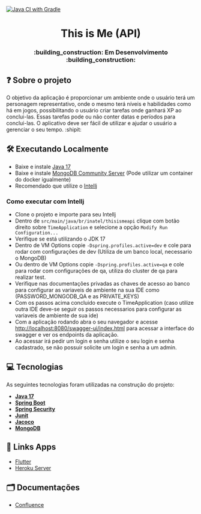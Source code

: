 [![Java CI with Gradle](https://github.com/S204-Inatel-2022-2/This-is-Me-API/actions/workflows/gradle.yml/badge.svg?branch=main)](https://github.com/S204-Inatel-2022-2/This-is-Me-API/actions/workflows/gradle.yml)

<h1 align="center">This is Me (API)</h1>
<h3 align="center">:building_construction: Em Desenvolvimento :building_construction:</h3>

## ❓ Sobre o projeto
O objetivo da aplicação é proporcionar um ambiente onde o usuário terá um personagem representativo, onde o mesmo terá níveis e habilidades como há em jogos, possibilitando o usuário criar tarefas onde ganhará XP ao conclui-las. Essas tarefas pode ou não conter datas e períodos para conclui-las. O aplicativo deve ser fácil de utilizar e ajudar o usuário a gerenciar o seu tempo. :shipit:

## :hammer_and_wrench: Executando Localmente
- Baixe e instale [Java 17]()
- Baixe e instale [MongoDB Community Server](https://www.mongodb.com/try/download/community) (Pode utilizar um container do docker igualmente)
- Recomendado que utilize o [Intellj](https://www.jetbrains.com/pt-br/idea/)
### Como executar com Intellj
- Clone o projeto e importe para seu Intellj
- Dentro de ``src/main/java/br/inatel/thisismeapi`` clique com botão direito sobre ``TimeApplication`` e selecione a opção ``Modify Run Configuration...``
- Verifique se está utilizando o JDK 17
- Dentro de VM Options copie ``-Dspring.profiles.active=dev`` e cole para rodar com configurações de dev (Utiliza de um banco local, necessario o MongoDB)
- Ou dentro de VM Options copie ``-Dspring.profiles.active=qa`` e cole para rodar com configurações de qa, utiliza do cluster de qa para realizar test.
- Verifique nas documentações privadas as chaves de acesso ao banco para configurar as variaveis de ambiente na sua IDE como (PASSWORD_MONGODB_QA e as PRIVATE_KEYS)
- Com os passos acima concluido execute o TimeApplication (caso utilize outra IDE deve-se seguir os passos necessarios para configurar as variaveis de ambiente de sua ide)
- Com a aplicação rodando abra o seu navegador e acesse [http://localhost:8080/swagger-ui/index.html](http://localhost:8080/swagger-ui/index.html) para acessar a interface do swagger e ver os endpoints da aplicação.
- Ao acessar irá pedir um login e senha utilize o seu login e senha cadastrado, se não possuir solicite um login e senha a um admin.

## 💻 Tecnologias
As seguintes tecnologias foram utilizadas na construção do projeto:

- **[Java 17](https://www.oracle.com/java/technologies/javase/jdk17-archive-downloads.html)**
- **[Spring Boot](https://spring.io/projects/spring-boot)**
- **[Spring Security](https://spring.io/projects/spring-security)**
- **[Junit](https://junit.org/junit5/docs/current/user-guide/)**
- **[Jacoco](https://www.eclemma.org/jacoco/)**
- **[MongoDB](https://www.mongodb.com/)**

## :iphone: Links Apps
- [Flutter](https://github.com/S204-Inatel-2022-2/This-is-Me-App)
- [Heroku Server](https://timeapibyredfoxghs.herokuapp.com/swagger-ui/index.html)

## :card_index_dividers: Documentações
- [Confluence](https://redandmoon.atlassian.net/wiki/spaces/NW/pages/1736713/This+is+Me+App)
